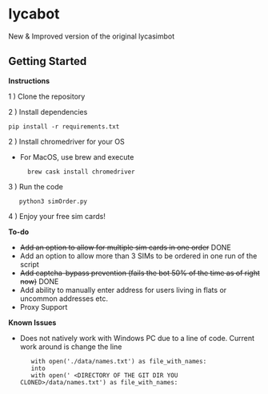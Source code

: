 # lycabot
New &amp; Improved version of the original lycasimbot


## Getting Started
**Instructions**

1 ) Clone the repository

2 ) Install dependencies

    pip install -r requirements.txt

2 ) Install chromedriver for your OS
- For MacOS, use brew and execute
    
        brew cask install chromedriver

3 ) Run the code
       
       python3 simOrder.py
       
4 ) Enjoy your free sim cards!

**To-do**
- ~~Add an option to allow for multiple sim cards in one order~~ DONE
- Add an option to allow more than 3 SIMs to be ordered in one run of the script
- ~~Add captcha-bypass prevention (fails the bot 50% of the time as of right now)~~ DONE
- Add ability to manually enter address for users living in flats or uncommon addresses etc.
- Proxy Support

**Known Issues**
- Does not natively work with Windows PC due to a line of code. Current work around is change the line 

         with open('./data/names.txt') as file_with_names:
         into 
         with open(' <DIRECTORY OF THE GIT DIR YOU CLONED>/data/names.txt') as file_with_names:
